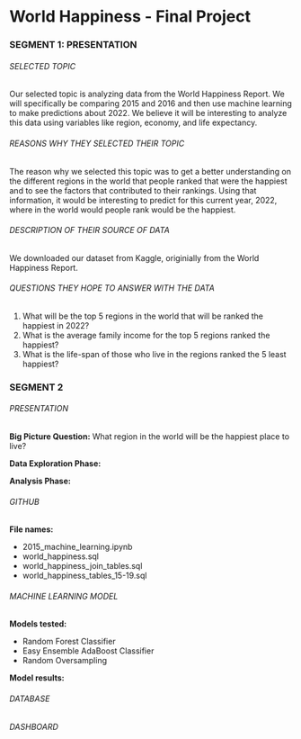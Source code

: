 # World Happiness - Final Project

### SEGMENT 1: PRESENTATION <br>
###### <i>SELECTED TOPIC</i>
Our selected topic is analyzing data from the World Happiness Report. We will specifically be comparing 2015 and 2016 and then use machine learning to make predictions about 2022. We believe it will be interesting to analyze this data using variables like region, economy, and life expectancy. 


###### <i>REASONS WHY THEY SELECTED THEIR TOPIC</i>
The reason why we selected this topic was to get a better understanding on the different regions in the world that people ranked that were the happiest and to see the factors that contributed to their rankings. Using that information, it would be interesting to predict for this current year, 2022, where in the world would people rank would be the happiest.



###### <i>DESCRIPTION OF THEIR SOURCE OF DATA</i>
We downloaded our dataset from Kaggle, originially from the World Happiness Report. 



###### <i>QUESTIONS THEY HOPE TO ANSWER WITH THE DATA</i>
1. What will be the top 5 regions in the world that will be ranked the happiest in 2022?
2. What is the average family income for the top 5 regions ranked the happiest?
3. What is the life-span of those who live in the regions ranked the 5 least happiest?


### SEGMENT 2 <br>
###### <i>PRESENTATION</i>
**Big Picture Question:** What region in the world will be the happiest place to live?

**Data Exploration Phase:** 

**Analysis Phase:** 



###### <i>GITHUB</i>
**File names:**
* 2015_machine_learning.ipynb
* world_happiness.sql
* world_happiness_join_tables.sql
* world_happiness_tables_15-19.sql


###### <i>MACHINE LEARNING MODEL</i>
**Models tested:**
* Random Forest Classifier
* Easy Ensemble AdaBoost Classifier
* Random Oversampling

**Model results:**



###### <i>DATABASE</i>




###### <i>DASHBOARD</i>




